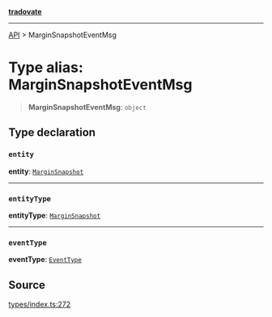 [**tradovate**](../README.md)

***

[API](../API.md) > MarginSnapshotEventMsg

# Type alias: MarginSnapshotEventMsg

> **MarginSnapshotEventMsg**: `object`

## Type declaration

### `entity`

**entity**: [`MarginSnapshot`](type-alias.MarginSnapshot.md)

***

### `entityType`

**entityType**: [`MarginSnapshot`](../enumerations/enumeration.EntityType.md#marginsnapshot)

***

### `eventType`

**eventType**: [`EventType`](../enumerations/enumeration.EventType.md)

## Source

[types/index.ts:272](https://github.com/cgilly2fast/tradovate-typescript/blob/b1caea5/src/types/index.ts#L272)
